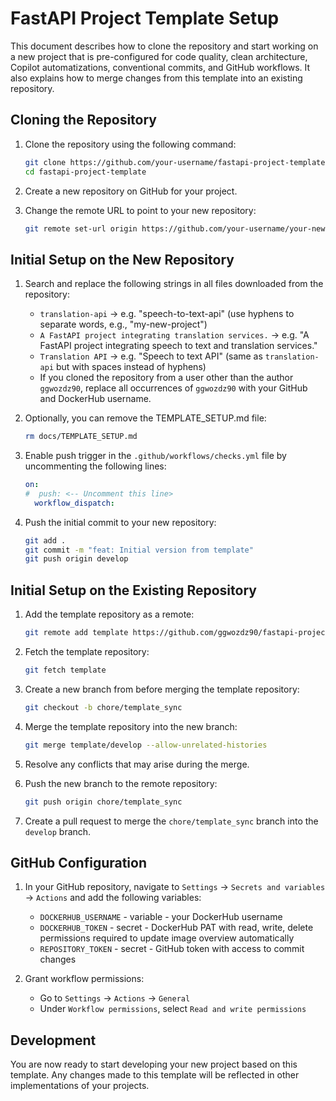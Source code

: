 # FastAPI Project Template Setup

This document describes how to clone the repository and start working on a new project that is pre-configured for code quality, clean architecture, Copilot automatizations, conventional commits, and GitHub workflows. It also explains how to merge changes from this template into an existing repository.

## Cloning the Repository

1. Clone the repository using the following command:

    ```bash
    git clone https://github.com/your-username/fastapi-project-template.git
    cd fastapi-project-template
    ```

2. Create a new repository on GitHub for your project.

3. Change the remote URL to point to your new repository:

    ```bash
    git remote set-url origin https://github.com/your-username/your-new-repo.git
    ```

## Initial Setup on the New Repository

1. Search and replace the following strings in all files downloaded from the repository:
    - `translation-api` -> e.g. "speech-to-text-api" (use hyphens to separate words, e.g., "my-new-project")
    - `A FastAPI project integrating translation services.` -> e.g. "A FastAPI project integrating speech to text and translation services."
    - `Translation API` -> e.g. "Speech to text API" (same as `translation-api` but with spaces instead of hyphens)
    - If you cloned the repository from a user other than the author `ggwozdz90`, replace all occurrences of `ggwozdz90` with your GitHub and DockerHub username.

2. Optionally, you can remove the TEMPLATE_SETUP.md file:

    ```bash
    rm docs/TEMPLATE_SETUP.md
    ```

3. Enable push trigger in the `.github/workflows/checks.yml` file by uncommenting the following lines:

    ```yaml
    on:
    #  push: <-- Uncomment this line>
      workflow_dispatch:
    ```

4. Push the initial commit to your new repository:

    ```bash
    git add .
    git commit -m "feat: Initial version from template"
    git push origin develop
    ```

## Initial Setup on the Existing Repository

1. Add the template repository as a remote:

    ```bash
    git remote add template https://github.com/ggwozdz90/fastapi-project-template
    ```

2. Fetch the template repository:

    ```bash
    git fetch template
    ```

3. Create a new branch from before merging the template repository:

    ```bash
    git checkout -b chore/template_sync
    ```

4. Merge the template repository into the new branch:

    ```bash
    git merge template/develop --allow-unrelated-histories
    ```

5. Resolve any conflicts that may arise during the merge.
6. Push the new branch to the remote repository:

    ```bash
    git push origin chore/template_sync
    ```

7. Create a pull request to merge the `chore/template_sync` branch into the `develop` branch.

## GitHub Configuration

1. In your GitHub repository, navigate to `Settings` -> `Secrets and variables` -> `Actions` and add the following variables:
    - `DOCKERHUB_USERNAME` - variable - your DockerHub username
    - `DOCKERHUB_TOKEN` - secret - DockerHub PAT with read, write, delete permissions required to update image overview automatically
    - `REPOSITORY_TOKEN` - secret - GitHub token with access to commit changes

2. Grant workflow permissions:
    - Go to `Settings` -> `Actions` -> `General`
    - Under `Workflow permissions`, select `Read and write permissions`

## Development

You are now ready to start developing your new project based on this template. Any changes made to this template will be reflected in other implementations of your projects.

